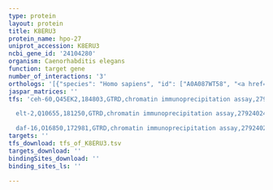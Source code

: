 ```yaml
---
type: protein
layout: protein
title: K8ERU3
protein_name: hpo-27
uniprot_accession: K8ERU3
ncbi_gene_id: '24104280'
organism: Caenorhabditis elegans
function: target gene
number_of_interactions: '3'
orthologs: '[{"species": "Homo sapiens", "id": ["A0A087WT58", "<a href=\"/protein/q7z745\">Q7Z745</a>", "<a href=\"/protein/q8nda8\">Q8NDA8</a>"]}, {"species": "Mus musculus", "id": ["<a href=\"/protein/q7m6y6\">Q7M6Y6</a>", "<a href=\"/protein/e0cz22\">E0CZ22</a>", "F5H8M8"]}, {"species": "Rattus norvegicus", "id": ["A0A0G2JV05", "F1M8N8"]}, {"species": "Drosophila melanogaster", "id": ["<a href=\"/protein/q9w350\">Q9W350</a>"]}, {"species": "Danio rerio", "id": ["<a href=\"/protein/a0a286yb17\">A0A286YB17</a>"]}]'
jaspar_matrices: ''
tfs: 'ceh-60,Q45EK2,184803,GTRD,chromatin immunoprecipitation assay,27924024%5Buid%5D,No

  elt-2,Q10655,181250,GTRD,chromatin immunoprecipitation assay,27924024%5Buid%5D,No

  daf-16,O16850,172981,GTRD,chromatin immunoprecipitation assay,27924024%5Buid%5D,No'
targets: ''
tfs_download: tfs_of_K8ERU3.tsv
targets_download: ''
bindingSites_download: ''
binding_sites_ls: ''

---
```


